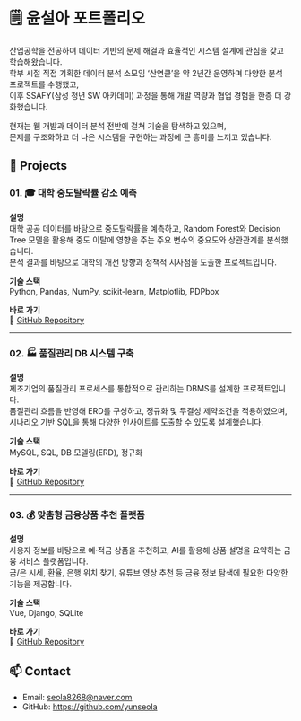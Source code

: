 # 🗒️ 윤설아 포트폴리오

산업공학을 전공하며 데이터 기반의 문제 해결과 효율적인 시스템 설계에 관심을 갖고 학습해왔습니다.  
학부 시절 직접 기획한 데이터 분석 소모임 ‘산연클’을 약 2년간 운영하며 다양한 분석 프로젝트를 수행했고,  
이후 SSAFY(삼성 청년 SW 아카데미) 과정을 통해 개발 역량과 협업 경험을 한층 더 강화했습니다.

현재는 웹 개발과 데이터 분석 전반에 걸쳐 기술을 탐색하고 있으며,  
문제를 구조화하고 더 나은 시스템을 구현하는 과정에 큰 흥미를 느끼고 있습니다.


## 📌 Projects

### 01. 🎓 대학 중도탈락률 감소 예측

**설명**  
대학 공공 데이터를 바탕으로 중도탈락률을 예측하고, Random Forest와 Decision Tree 모델을 활용해 중도 이탈에 영향을 주는 주요 변수의 중요도와 상관관계를 분석했습니다.  
분석 결과를 바탕으로 대학의 개선 방향과 정책적 시사점을 도출한 프로젝트입니다.

**기술 스택**  
Python, Pandas, NumPy, scikit-learn, Matplotlib, PDPbox

**바로 가기**  
🔗 [GitHub Repository](https://github.com/yunseola/college-dropout-prediction/tree/main)

---

### 02. 🏭 품질관리 DB 시스템 구축

**설명**  
제조기업의 품질관리 프로세스를 통합적으로 관리하는 DBMS를 설계한 프로젝트입니다.  
품질관리 흐름을 반영해 ERD를 구성하고, 정규화 및 무결성 제약조건을 적용하였으며, 시나리오 기반 SQL을 통해 다양한 인사이트를 도출할 수 있도록 설계했습니다.

**기술 스택**  
MySQL, SQL, DB 모델링(ERD), 정규화

**바로 가기**  
🔗 [GitHub Repository](https://github.com/yunseola/QMS-DB/tree/main)

---

### 03. 💰 맞춤형 금융상품 추천 플랫폼

**설명**  
사용자 정보를 바탕으로 예·적금 상품을 추천하고, AI를 활용해 상품 설명을 요약하는 금융 서비스 플랫폼입니다.  
금/은 시세, 환율, 은행 위치 찾기, 유튜브 영상 추천 등 금융 정보 탐색에 필요한 다양한 기능을 제공합니다.

**기술 스택**  
Vue, Django, SQLite

**바로 가기**  
🔗 [GitHub Repository](https://github.com/yunseola/Trust_Me/tree/main)



## 📫 Contact

- Email: seola8268@naver.com  
- GitHub: https://github.com/yunseola
